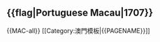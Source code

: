 {{flag|Portuguese Macau|1707}}<noinclude>
----
{{MAC-all}}
[[Category:澳門模板|{{PAGENAME}}]]</noinclude>